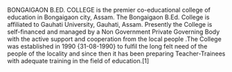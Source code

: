 BONGAIGAON B.ED. COLLEGE is the premier co-educational college of education in Bongaigaon city, Assam. The Bongaigaon B.Ed. College is affiliated to Gauhati University, Gauhati, Assam. Presently the College is self-financed and managed by a Non Government Private Governing Body with the active support and cooperation from the local people .The College was established in 1990 {31-08-1990} to fulfil the long felt need of the people of the locality and since then it has been preparing Teacher-Trainees with adequate training in the field of education.[1]
